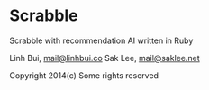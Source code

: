 Scrabble
========

Scrabble with recommendation AI written in Ruby

Linh Bui, mail@linhbui.co
Sak Lee, mail@saklee.net

Copyright 2014(c) Some rights reserved
